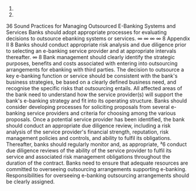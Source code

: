 1.
2.
36
Sound Practices for Managing Outsourced E-Banking Systems
and Services
Banks should adopt appropriate processes for evaluating decisions to outsource ebanking systems or services.
∞
∞
∞
∞
8
Appendix II
8
Banks should conduct appropriate risk analysis and due diligence prior to selecting
an e-banking service provider and at appropriate intervals thereafter.
∞
8
Bank management should clearly identify the strategic purposes, benefits
and costs associated with entering into outsourcing arrangements for ebanking with third parties.
The decision to outsource a key e-banking function or service should be
consistent with the bank's business strategies, be based on a clearly
defined business need, and recognise the specific risks that outsourcing
entails.
All affected areas of the bank need to understand how the service
provider(s) will support the bank's e-banking strategy and fit into its
operating structure.
Banks should consider developing processes for soliciting proposals from
several e-banking service providers and criteria for choosing among the
various proposals.
Once a potential service provider has been identified, the bank should
conduct an appropriate due diligence review, including a risk analysis of the
service provider's financial strength, reputation, risk management policies
and controls, and ability to fulfil its obligations.
Thereafter, banks should regularly monitor and, as appropriate, ³6 conduct
due diligence reviews of the ability of the service provider to fulfil its service
and associated risk management obligations throughout the duration of the
contract.
Banks need to ensure that adequate resources are committed to
overseeing outsourcing arrangements supporting e-banking.
Responsibilities for overseeing e-banking outsourcing arrangements should
be clearly assigned.
